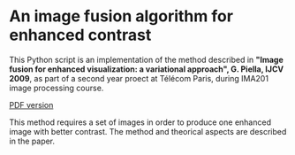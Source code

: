 # An image fusion algorithm for enhanced contrast



This Python script is an implementation of the method described in **"Image fusion for enhanced visualization: a variational approach", G. Piella, IJCV 2009**, as part of a second year proect at Télécom Paris, during IMA201 image processing course.

[PDF version](https://link.springer.com/content/pdf/10.1007/s11263-009-0206-4.pdf)

This method requires a set of images in order to produce one enhanced image with better contrast. The method and theorical aspects are described in the paper.


